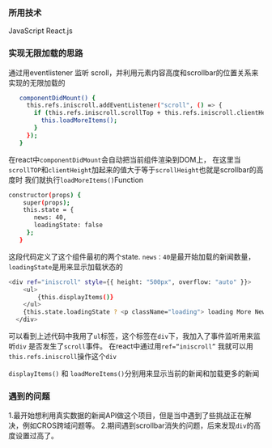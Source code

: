 
### 所用技术
JavaScript
React.js

### 实现无限加载的思路

通过用eventlistener 监听 scroll，并利用元素内容高度和scrollbar的位置关系来实现的无限加载的

```sh
   componentDidMount() {
     this.refs.iniscroll.addEventListener("scroll", () => {
       if (this.refs.iniscroll.scrollTop + this.refs.iniscroll.clientHeight >=this.refs.iniscroll.scrollHeight){
         this.loadMoreItems();
       }
     });
   }
```
在react中`componentDidMount`会自动把当前组件渲染到DOM上，
在这里当`scrollTOP`和`clientHeight`加起来的值大于等于`scrollHeight`也就是scrollbar的高度时
我们就执行`loadMoreItems()`Function

```sh
constructor(props) {
    super(props);
    this.state = {
       news: 40,
       loadingState: false
     };
   }
```
这段代码定义了这个组件最初的两个state. `news：40`是最开始加载的新闻数量，
`loadingState`是用来显示加载状态的 

```sh
<div ref="iniscroll" style={{ height: "500px", overflow: "auto" }}>
    <ul>
        {this.displayItems()}
    </ul>
    {this.state.loadingState ? <p className="loading"> loading More News..</p> : ""}
  </div>
```
可以看到上述代码中我用了`ul`标签，这个标签在`div`下，我加入了事件监听用来监听`div`
是否发生了`scroll`事件。
在react中通过用`ref=“iniscroll”`
我就可以用`this.refs.iniscroll`操作这个`div`

`displayItems()` 和 `loadMoreItems()`分别用来显示当前的新闻和加载更多的新闻

### 遇到的问题
1.最开始想利用真实数据的新闻API做这个项目，但是当中遇到了些挑战正在解决，例如CROS跨域问题等。
2.期间遇到scrollbar消失的问题，后来发现`div`的高度设置过高了。






